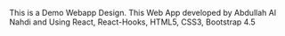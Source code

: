 This is a Demo Webapp Design.
This Web App developed by Abdullah Al Nahdi and 
Using React, React-Hooks, HTML5, CSS3, Bootstrap 4.5
